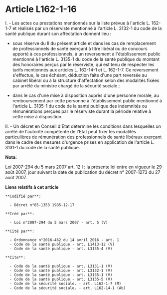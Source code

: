 # Article L162-1-16

I. - Les actes ou prestations mentionnés sur la liste prévue à l'article L. 162-1-7 et réalisés par un réserviste mentionné à
l'article L. 3132-1 du code de la santé publique durant son affectation donnent lieu :

- sous réserve du II du présent article et dans les cas de remplacement de professionnels de santé exerçant à titre libéral
ou de concours apporté à ces professionnels, à un reversement à l'établissement public mentionné à l'article L. 3135-1 du
code de la santé publique du montant des honoraires perçus par le réserviste, qui est tenu de respecter les tarifs mentionnés
aux articles L. 162-14-1 et L. 162-1-7. Ce reversement s'effectue, le cas échéant, déduction faite d'une part reversée au
cabinet libéral ou à la structure d'affectation selon des modalités fixées par arrêté du ministre chargé de la sécurité
sociale ;

- dans le cas d'une mise à disposition auprès d'une personne morale, au remboursement par cette personne à l'établissement
public mentionné à l'article L. 3135-1 du code de la santé publique des indemnités ou rémunérations perçues par le réserviste
durant la période relative à cette mise à disposition.

II. - Un décret en Conseil d'Etat détermine les conditions dans lesquelles un arrêté de l'autorité compétente de l'Etat peut
fixer les modalités particulières de rémunération des professionnels de santé libéraux exerçant dans le cadre des mesures
d'urgence prises en application de l'article L. 3131-1 du code de la santé publique.

**Nota:**

Loi 2007-294 du 5 mars 2007 art. 12 I : la présente loi entre en vigueur le 29 août 2007, jour suivant la date de publication
du décret n° 2007-1273 du 27 août 2007.

**Liens relatifs à cet article**

	**Codifié par**:

	  - Décret n°85-1353 1985-12-17

	**Créé par**:

	  - Loi n°2007-294 du 5 mars 2007 - art. 5 (V)

	**Cité par**:

	  - Ordonnance n°2016-462 du 14 avril 2016 - art. 1
	  - Code de la santé publique - art. L1413-12 (V)
	  - Code de la santé publique - art. L3135-4 (V)

	**Cite**:

	  - Code de la santé publique - art. L3131-1 (V)
	  - Code de la santé publique - art. L3132-1 (V)
	  - Code de la santé publique - art. L3135-1 (V)
	  - Code de la santé publique - art. L3135-5 (V)
	  - Code de la sécurité sociale. - art. L162-1-7 (M)
	  - Code de la sécurité sociale. - art. L162-14-1 (Ab)
